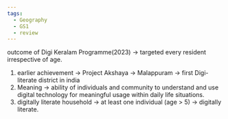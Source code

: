 ```yaml
---
tags:
  - Geography
  - GS1
  - review
---
```

outcome of Digi Keralam Programme(2023) -> targeted every resident irrespective of age.
1. earlier achievement -> Project Akshaya -> Malappuram -> first Digi-literate district in india
2. Meaning -> ability of individuals and community to understand and use digital technology for meaningful usage within daily life situations.
3. digitally literate household -> at least one individual (age > 5) -> digitally literate.